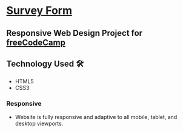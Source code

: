 <h1><a href="https://ng-sf.github.io/survey/" target="_blank" rel="noopener">Survey Form</a></h1>

<h2>Responsive Web Design Project for  <a href="https://learn.freecodecamp.org/responsive-web-design/responsive-web-design-projects/build-a-tribute-page" target="_blank">freeCodeCamp</a></h2>

## Technology Used  🛠
<ul>
  <li>HTML5</li>
  <li>CSS3</li> 
</ul>

<h3>Responsive</h3>
<ul>
  <li>Website is fully responsive and adaptive to all mobile, tablet, and desktop viewports.</li>
</ul>
